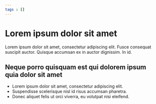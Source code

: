 ```yaml
---
tags : []
---
```


# Lorem ipsum dolor sit amet

Lorem ipsum dolor sit amet,  consectetur adipiscing elit. Fusce consequat suscipit auctor. Quisque accumsan ex in auctor dignissim. In id.

## Neque porro quisquam est qui dolorem ipsum quia dolor sit amet

- Lorem ipsum dolor sit amet,  consectetur adipiscing elit.
- Suspendisse scelerisque nisl id risus accumsan pharetra.
- Donec aliquet felis ut orci viverra,  eu volutpat nisi eleifend.

